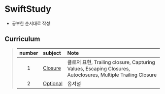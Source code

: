 # SwiftStudy
* 공부한 순서대로 작성
## Curriculum
  > | number | subject | Note |
  > |:---:| :--- | :--- |
  > |1|[  Closure  ](https://github.com/kanghuiseon/SwiftStudy/blob/master/Lectures/01_Closure/01_Closure.md) | 클로저 표현, Trailing closure, Capturing Values, Escaping Closures, Autoclosures, Multiple Trailing Closure |
  > |2|[  Optional  ](https://github.com/kanghuiseon/SwiftStudy/blob/master/Lectures/02_Optional/02_Optional.md) | 옵셔널 |
